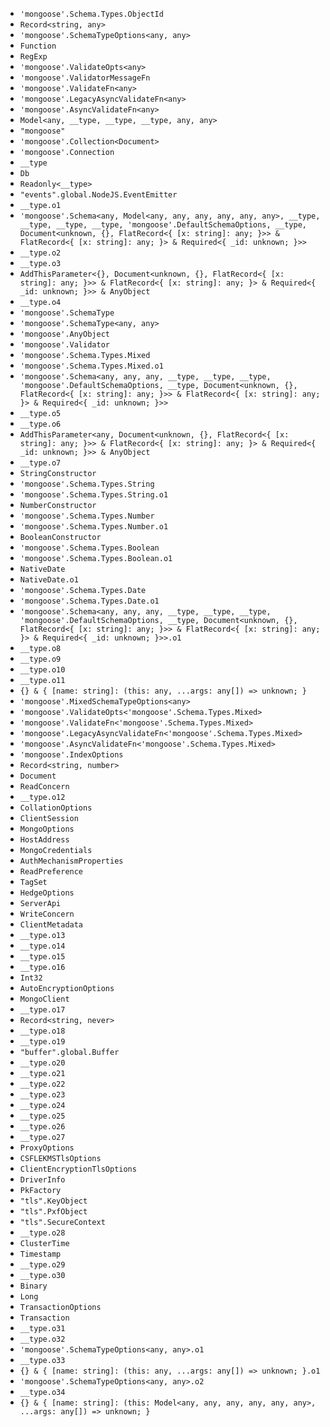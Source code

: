 - `'mongoose'.Schema.Types.ObjectId`
- `Record<string, any>`
- `'mongoose'.SchemaTypeOptions<any, any>`
- `Function`
- `RegExp`
- `'mongoose'.ValidateOpts<any>`
- `'mongoose'.ValidatorMessageFn`
- `'mongoose'.ValidateFn<any>`
- `'mongoose'.LegacyAsyncValidateFn<any>`
- `'mongoose'.AsyncValidateFn<any>`
- `Model<any, __type, __type, __type, any, any>`
- `"mongoose"`
- `'mongoose'.Collection<Document>`
- `'mongoose'.Connection`
- `__type`
- `Db`
- `Readonly<__type>`
- `"events".global.NodeJS.EventEmitter`
- `__type.o1`
- `'mongoose'.Schema<any, Model<any, any, any, any, any, any>, __type, __type, __type, __type, 'mongoose'.DefaultSchemaOptions, __type, Document<unknown, {}, FlatRecord<{ [x: string]: any; }>> & FlatRecord<{ [x: string]: any; }> & Required<{ _id: unknown; }>>`
- `__type.o2`
- `__type.o3`
- `AddThisParameter<{}, Document<unknown, {}, FlatRecord<{ [x: string]: any; }>> & FlatRecord<{ [x: string]: any; }> & Required<{ _id: unknown; }>> & AnyObject`
- `__type.o4`
- `'mongoose'.SchemaType`
- `'mongoose'.SchemaType<any, any>`
- `'mongoose'.AnyObject`
- `'mongoose'.Validator`
- `'mongoose'.Schema.Types.Mixed`
- `'mongoose'.Schema.Types.Mixed.o1`
- `'mongoose'.Schema<any, any, any, __type, __type, __type, 'mongoose'.DefaultSchemaOptions, __type, Document<unknown, {}, FlatRecord<{ [x: string]: any; }>> & FlatRecord<{ [x: string]: any; }> & Required<{ _id: unknown; }>>`
- `__type.o5`
- `__type.o6`
- `AddThisParameter<any, Document<unknown, {}, FlatRecord<{ [x: string]: any; }>> & FlatRecord<{ [x: string]: any; }> & Required<{ _id: unknown; }>> & AnyObject`
- `__type.o7`
- `StringConstructor`
- `'mongoose'.Schema.Types.String`
- `'mongoose'.Schema.Types.String.o1`
- `NumberConstructor`
- `'mongoose'.Schema.Types.Number`
- `'mongoose'.Schema.Types.Number.o1`
- `BooleanConstructor`
- `'mongoose'.Schema.Types.Boolean`
- `'mongoose'.Schema.Types.Boolean.o1`
- `NativeDate`
- `NativeDate.o1`
- `'mongoose'.Schema.Types.Date`
- `'mongoose'.Schema.Types.Date.o1`
- `'mongoose'.Schema<any, any, any, __type, __type, __type, 'mongoose'.DefaultSchemaOptions, __type, Document<unknown, {}, FlatRecord<{ [x: string]: any; }>> & FlatRecord<{ [x: string]: any; }> & Required<{ _id: unknown; }>>.o1`
- `__type.o8`
- `__type.o9`
- `__type.o10`
- `__type.o11`
- `{} & { [name: string]: (this: any, ...args: any[]) => unknown; }`
- `'mongoose'.MixedSchemaTypeOptions<any>`
- `'mongoose'.ValidateOpts<'mongoose'.Schema.Types.Mixed>`
- `'mongoose'.ValidateFn<'mongoose'.Schema.Types.Mixed>`
- `'mongoose'.LegacyAsyncValidateFn<'mongoose'.Schema.Types.Mixed>`
- `'mongoose'.AsyncValidateFn<'mongoose'.Schema.Types.Mixed>`
- `'mongoose'.IndexOptions`
- `Record<string, number>`
- `Document`
- `ReadConcern`
- `__type.o12`
- `CollationOptions`
- `ClientSession`
- `MongoOptions`
- `HostAddress`
- `MongoCredentials`
- `AuthMechanismProperties`
- `ReadPreference`
- `TagSet`
- `HedgeOptions`
- `ServerApi`
- `WriteConcern`
- `ClientMetadata`
- `__type.o13`
- `__type.o14`
- `__type.o15`
- `__type.o16`
- `Int32`
- `AutoEncryptionOptions`
- `MongoClient`
- `__type.o17`
- `Record<string, never>`
- `__type.o18`
- `__type.o19`
- `"buffer".global.Buffer`
- `__type.o20`
- `__type.o21`
- `__type.o22`
- `__type.o23`
- `__type.o24`
- `__type.o25`
- `__type.o26`
- `__type.o27`
- `ProxyOptions`
- `CSFLEKMSTlsOptions`
- `ClientEncryptionTlsOptions`
- `DriverInfo`
- `PkFactory`
- `"tls".KeyObject`
- `"tls".PxfObject`
- `"tls".SecureContext`
- `__type.o28`
- `ClusterTime`
- `Timestamp`
- `__type.o29`
- `__type.o30`
- `Binary`
- `Long`
- `TransactionOptions`
- `Transaction`
- `__type.o31`
- `__type.o32`
- `'mongoose'.SchemaTypeOptions<any, any>.o1`
- `__type.o33`
- `{} & { [name: string]: (this: any, ...args: any[]) => unknown; }.o1`
- `'mongoose'.SchemaTypeOptions<any, any>.o2`
- `__type.o34`
- `{} & { [name: string]: (this: Model<any, any, any, any, any, any>, ...args: any[]) => unknown; }`